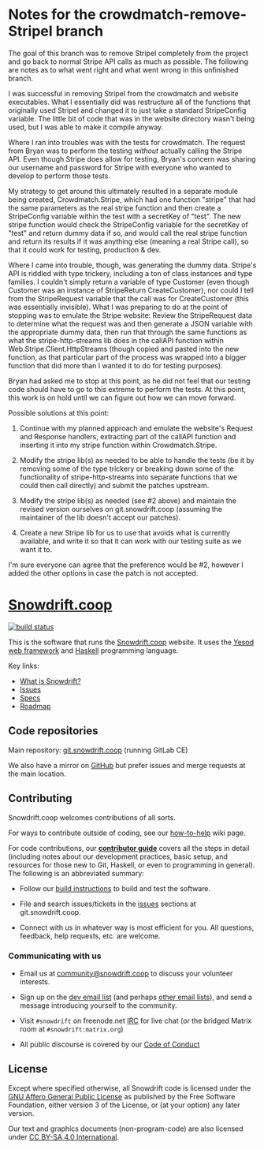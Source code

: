 # Notes for the crowdmatch-remove-StripeI branch
The goal of this branch was to remove StripeI completely from the project and
go back to normal Stripe API calls as much as possible.  The following are
notes as to what went right and what went wrong in this unfinished branch.

I was successful in removing StripeI from the crowdmatch and website
executables.  What I essentially did was restructure all of the functions that
originally used StripeI and changed it to just take a standard StripeConfig
variable.  The little bit of code that was in the website directory wasn't
being used, but I was able to make it compile anyway.

Where I ran into troubles was with the tests for crowdmatch.  The request from
Bryan was to perform the testing *without* actually calling the Stripe API.
Even though Stripe does allow for testing, Bryan's concern was sharing our
username and password for Stripe with everyone who wanted to develop to perform
those tests.

My strategy to get around this ultimately resulted in a separate module being
created, Crowdmatch.Stripe, which had one function "stripe" that had the same
parameters as the real stripe function and then create a StripeConfig variable
within the test with a secretKey of "test".  The new stripe function would
check the StripeConfig variable for the secretKey of "test" and return dummy
data if so, and would call the real stripe function and return its results
if it was anything else (meaning a real Stripe call), so that it could work for
testing, production & dev.

Where I came into trouble, though, was generating the dummy data.  Stripe's API
is riddled with type trickery, including a ton of class instances and type
families.  I couldn't simply return a variable of type Customer (even though
Customer was an instance of StripeReturn CreateCustomer), nor could I tell from
the StripeRequest variable that the call was for CreateCustomer (this was
essentially invisible).  What I was preparing to do at the point of stopping
was to emulate the Stripe website:  Review the StripeRequest data to determine
what the request was and then generate a JSON variable with the appropriate
dummy data, then run that through the same functions as what the stripe-http-streams
lib does in the callAPI function within Web.Stripe.Client.HttpStreams (though
copied and pasted into the new function, as that particular part of the process
was wrapped into a bigger function that did more than I wanted it to do for
testing purposes).

Bryan had asked me to stop at this point, as he did not feel that our testing
code should have to go to this extreme to perform the tests.  At this point,
this work is on hold until we can figure out how we can move forward.

Possible solutions at this point:

1) Continue with my planned approach and emulate the website's Request and
Response handlers, extracting part of the callAPI function and inserting it
into my stripe function within Crowdmatch.Stripe.

2) Modify the stripe lib(s) as needed to be able to handle the tests (be it 
by removing some of the type trickery or breaking down some of the
functionality of stripe-http-streams into separate functions that we could then
call directly) and submit the patches upstream.

3) Modify the stripe lib(s) as needed (see #2 above) and maintain the revised
version ourselves on git.snowdrift.coop (assuming the maintainer of the lib
doesn't accept our patches).

4) Create a new Stripe lib for us to use that avoids what is currently
available, and write it so that it can work with our testing suite as we want
it to.


I'm sure everyone can agree that the preference would be #2, however I added the
other options in case the patch is not accepted.


# [Snowdrift.coop]

[![build status](https://git.snowdrift.coop/sd/snowdrift/badges/master/build.svg)](https://git.snowdrift.coop/sd/snowdrift/commits/master)

This is the software that runs the [Snowdrift.coop] website.
It uses the [Yesod web framework] and [Haskell] programming language.

Key links:

* [What is Snowdrift?]
* [Issues]
* [Specs]
* [Roadmap]

## Code repositories

Main repository: [git.snowdrift.coop] (running GitLab CE)

We also have a mirror on [GitHub] but prefer issues and merge requests at the
main location.

## Contributing

Snowdrift.coop welcomes contributions of all sorts.

For ways to contribute outside of coding, see our [how-to-help] wiki page.

For code contributions, our **[contributor guide]** covers all the steps in
detail (including notes about our development practices, basic setup, and
resources for those new to Git, Haskell, or even to programming in general). The
following is an abbreviated summary:

* Follow our [build instructions] to build and test the software.

* File and search issues/tickets in the [issues] sections at git.snowdrift.coop.

* Connect with us in whatever way is most efficient for you. All questions,
    feedback, help requests, etc. are welcome.

### Communicating with us

* Email us at <community@snowdrift.coop> to discuss your volunteer interests.

* Sign up on the [dev email list] (and perhaps [other email lists]), and send a
  message introducing yourself to the community.

* Visit `#snowdrift` on freenode.net [IRC] for live chat (or the bridged Matrix
  room at `#snowdrift:matrix.org`)

* All public discourse is covered by our [Code of Conduct]

License
-------

Except where specified otherwise, all Snowdrift code is licensed under the
[GNU Affero General Public License](LICENSE.md) as published by the Free
Software Foundation, either version 3 of the License, or (at your option) any
later version.

Our text and graphics documents (non-program-code) are also licensed under
[CC BY-SA 4.0 International].

[build instructions]: BUILD.md
[CC BY-SA 4.0 International]: https://creativecommons.org/licenses/by-sa/4.0
[contributor guide]: CONTRIBUTING.md
[GitHub]: https://github.com/snowdriftcoop/snowdrift
[Haskell]: https://www.haskell.org/
[IRC]: https://wiki.snowdrift.coop/community/irc
[Issues]: https://git.snowdrift.coop/sd/snowdrift/issues
[Roadmap]: https://tree.taiga.io/project/snowdrift/epics
[Snowdrift.coop]: https://snowdrift.coop/
[What is Snowdrift?]: https://snowdrift.coop/about
[Yesod web framework]: http://www.yesodweb.com/
[dev email list]: https://lists.snowdrift.coop/mailman/listinfo/dev
[git.snowdrift.coop]: https://git.snowdrift.coop/sd
[how-to-help]: https://wiki.snowdrift.coop/community/how-to-help
[other email lists]: https://lists.snowdrift.coop/
[Specs]: SPECS-STORIES.md
[Code of Conduct]: https://wiki.snowdrift.coop/community/conduct
